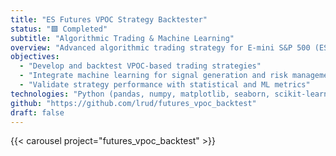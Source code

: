 ```yaml
---
title: "ES Futures VPOC Strategy Backtester"
status: "🟩 Completed"
subtitle: "Algorithmic Trading & Machine Learning"
overview: "Advanced algorithmic trading strategy for E-mini S&P 500 (ES) futures that combines Volume Point of Control (VPOC) analysis with statistical validation and machine learning. The strategy identifies high-probability trading opportunities by analyzing volume distribution patterns, value area migrations, and market microstructure. ML enhancements include feature engineering, neural network models, and distributed training for AMD GPUs."
objectives:
  - "Develop and backtest VPOC-based trading strategies"
  - "Integrate machine learning for signal generation and risk management"
  - "Validate strategy performance with statistical and ML metrics"
technologies: "Python (pandas, numpy, matplotlib, seaborn, scikit-learn, statsmodels, pandas-ta, torch, mpi4py), Jupyter Notebooks (strategy prototyping, analysis)"
github: "https://github.com/lrud/futures_vpoc_backtest"
draft: false
---
```


{{< carousel project="futures_vpoc_backtest" >}}

